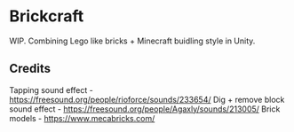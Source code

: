 # Brickcraft

WIP. Combining Lego like bricks + Minecraft buidling style in Unity.



## Credits
Tapping sound effect - https://freesound.org/people/rioforce/sounds/233654/
Dig + remove block sound effect - https://freesound.org/people/Agaxly/sounds/213005/
Brick models - https://www.mecabricks.com/